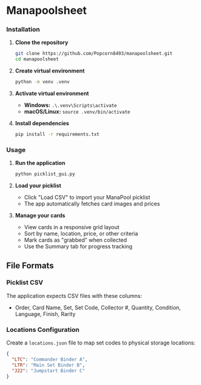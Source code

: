 # Manapoolsheet

### Installation

1. **Clone the repository**

   ```bash
   git clone https://github.com/Popcorn8493/manapoolsheet.git
   cd manapoolsheet
   ```

2. **Create virtual environment**

   ```bash
   python -m venv .venv
   ```

3. **Activate virtual environment**
   - **Windows:** `.\.venv\Scripts\activate`
   - **macOS/Linux:** `source .venv/bin/activate`

4. **Install dependencies**

   ```bash
   pip install -r requirements.txt
   ```

### Usage

1. **Run the application**

   ```bash
   python picklist_gui.py
   ```

2. **Load your picklist**
   - Click "Load CSV" to import your ManaPool picklist
   - The app automatically fetches card images and prices

3. **Manage your cards**
   - View cards in a responsive grid layout
   - Sort by name, location, price, or other criteria
   - Mark cards as "grabbed" when collected
   - Use the Summary tab for progress tracking

## File Formats

### Picklist CSV

The application expects CSV files with these columns:
- Order, Card Name, Set, Set Code, Collector #, Quantity, Condition, Language, Finish, Rarity

### Locations Configuration

Create a `locations.json` file to map set codes to physical storage locations:

```json
{
  "LTC": "Commander Binder A",
  "LTR": "Main Set Binder B", 
  "J22": "Jumpstart Binder C"
}
```
